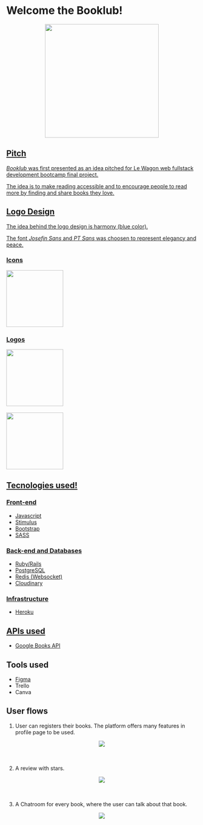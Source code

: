 <h1>Welcome the Booklub!</h1>
 <p align="center">
 <a href="http://www.thebooklub.com/"><img src="https://res.cloudinary.com/dzptgersg/image/upload/v1662649508/Perfiles/BookLub_eaqgqv.png" width="300px"></p>
<h2>Pitch</h2>

*Booklub* was first presented as an idea pitched for Le Wagon web fullstack development bootcamp final project.

The idea is to make reading accessible and to encourage people to read more by finding and share books they love.

<h2>Logo Design</h2>

The idea behind the logo design is harmony (blue color).

The font *Josefin Sans* and *PT Sans* was choosen to represent elegancy and peace.

<h3>Icons</h3>

<div align="left">
<img src="https://res.cloudinary.com/dzptgersg/image/upload/v1662657871/Perfiles/books_2_ufqpbd.png" alt=""  width="150px">
</div>

<h3>Logos</h3>

<div align="left">
<img src="https://res.cloudinary.com/dzptgersg/image/upload/v1662657874/Perfiles/Booklub_Logo_lfzsbt.png" alt="" width="150px">
<br>
<br>
<img src="https://res.cloudinary.com/dzptgersg/image/upload/v1662657883/Perfiles/Botton_b3mi7e.png" width="150px">
</div>

<h2>Tecnologies used!</h2>

<h3>Front-end</h3>

<ul>
  <li>Javascript</li>
  <li>Stimulus</li>
  <li>Bootstrap</li>
  <li>SASS</li>
  
</ul>

<h3>Back-end and Databases</h3>

<ul>
  <li>Ruby/Rails</li>
  <li>PostgreSQL </li>
  <li>Redis (Websocket)</li>
  <li>Cloudinary</li>
</ul>

<h3>Infrastructure</h3>

<ul>
  <li>Heroku</li>
</ul>

<h2>APIs used</h2>

<ul>
  <li>
    <a href="https://developers.google.com/books">Google Books API </a>
  </li>
</ul>

<h2>Tools used</h2>

<ul>
  <li>
    <a href="https://www.figma.com/file/fknjKnUCTTWqjdhay5PHlK/Booklub?node-id=0%3A1">Figma </a>
    <li>Trello</li>
    <li>Canva</li>
  </li>
</ul>

<h2>User flows</h2>

1) User can registers their books. The platform offers many features in profile page to be used.

<div align="center">
  <img src="https://res.cloudinary.com/dzptgersg/image/upload/v1662730087/Perfiles/mylistgif_qecoku.gif">
 </div>
<br>
<br>

2) A review with stars.
 <div align="center">
   <img src="https://res.cloudinary.com/dzptgersg/image/upload/v1662730080/Perfiles/reviewgif_multaa.gif">
 </div>
<br>
<br>

3) A Chatroom for every book, where the user can talk about that book.
<div align="center">
  <img src="https://res.cloudinary.com/dzptgersg/image/upload/v1662730083/Perfiles/chatroomgif_vecrye.gif">
 </div>
<br>
<br>
